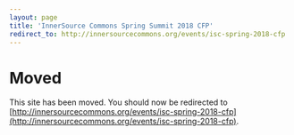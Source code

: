 ```yaml
---
layout: page
title: 'InnerSource Commons Spring Summit 2018 CFP'
redirect_to: http://innersourcecommons.org/events/isc-spring-2018-cfp
---
```


# Moved

This site has been moved. You should now be redirected to [http://innersourcecommons.org/events/isc-spring-2018-cfp](http://innersourcecommons.org/events/isc-spring-2018-cfp).
